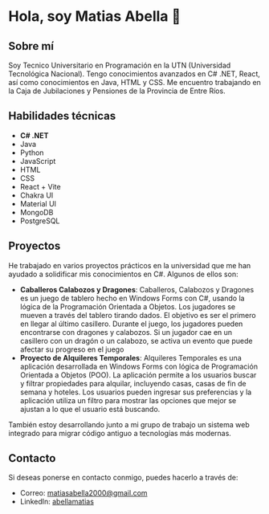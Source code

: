 # Hola, soy Matias Abella 👋

## Sobre mí
Soy Tecnico Universitario en Programación en la UTN (Universidad Tecnológica Nacional). Tengo conocimientos avanzados en C# .NET, React, así como conocimientos en Java, HTML y CSS.
Me encuentro trabajando en la Caja de Jubilaciones y Pensiones de la Provincia de Entre Ríos.

## Habilidades técnicas
- **C# .NET**
- Java
- Python
- JavaScript
- HTML
- CSS
- React + Vite
- Chakra UI
- Material UI
- MongoDB
- PostgreSQL

## Proyectos
He trabajado en varios proyectos prácticos en la universidad que me han ayudado a solidificar mis conocimientos en C#. Algunos de ellos son:

- **Caballeros Calabozos y Dragones**: Caballeros, Calabozos y Dragones es un juego de tablero hecho en Windows Forms con C#, usando la lógica de la Programación Orientada a Objetos. Los jugadores se mueven a través del tablero tirando dados. El objetivo es ser el primero en llegar al último casillero. Durante el juego, los jugadores pueden encontrarse con dragones y calabozos. Si un jugador cae en un casillero con un dragón o un calabozo, se activa un evento que puede afectar su progreso en el juego
- **Proyecto de Alquileres Temporales**: Alquileres Temporales es una aplicación desarrollada en Windows Forms con lógica de Programación Orientada a Objetos (POO). La aplicación permite a los usuarios buscar y filtrar propiedades para alquilar, incluyendo casas, casas de fin de semana y hoteles. Los usuarios pueden ingresar sus preferencias y la aplicación utiliza un filtro para mostrar las opciones que mejor se ajustan a lo que el usuario está buscando.

También estoy desarrollando junto a mi grupo de trabajo un sistema web integrado para migrar código antiguo a tecnologías más modernas.

## Contacto
Si deseas ponerse en contacto conmigo, puedes hacerlo a través de:
- Correo: matiasabella2000@gmail.com
- LinkedIn: [abellamatias](https://www.linkedin.com/in/abellamatias/)

